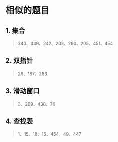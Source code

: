 # 相似的题目
## 1. 集合
> 340、349、242、202、290、205、451、454
## 2. 双指针
> 26、167、283
## 3. 滑动窗口
> 3、209、438、76
## 4. 查找表
> 1、15、18、16、454，49，447

